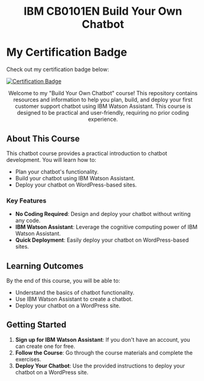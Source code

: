<h1 align="center">IBM CB0101EN Build Your Own Chatbot</h1>

# My Certification Badge

Check out my certification badge below:

[![Certification Badge](https://images.credly.com/size/150x270/images/36ea618a-0e41-48cc-9fb1-68ecc5bfe1a8.png)](https://www.credly.com/badges/36ea618a-0e41-48cc-9fb1-68ecc5bfe1a8/public_url)

<p align="center">Welcome to my "Build Your Own Chatbot" course! This repository contains resources and information to help you plan, build, and deploy your first customer support chatbot using IBM Watson Assistant. This course is designed to be practical and user-friendly, requiring no prior coding experience.</p>

## About This Course

This chatbot course provides a practical introduction to chatbot development. You will learn how to:
- Plan your chatbot's functionality.
- Build your chatbot using IBM Watson Assistant.
- Deploy your chatbot on WordPress-based sites.

### Key Features
- **No Coding Required**: Design and deploy your chatbot without writing any code.
- **IBM Watson Assistant**: Leverage the cognitive computing power of IBM Watson Assistant.
- **Quick Deployment**: Easily deploy your chatbot on WordPress-based sites.

## Learning Outcomes

By the end of this course, you will be able to:
- Understand the basics of chatbot functionality.
- Use IBM Watson Assistant to create a chatbot.
- Deploy your chatbot on a WordPress site.

## Getting Started

1. **Sign up for IBM Watson Assistant**: If you don't have an account, you can create one for free.
2. **Follow the Course**: Go through the course materials and complete the exercises.
3. **Deploy Your Chatbot**: Use the provided instructions to deploy your chatbot on a WordPress site.
